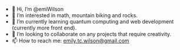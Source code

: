 - 👋 Hi, I’m @emiWilson
- 👀 I’m interested in math, mountain biking and rocks. 
- 🌱 I’m currently learning quantum computing and web development (currently more front end).
- 💞️ I’m looking to collaborate on any projects that require creativity. 
- 📫 How to reach me: emily.tc.wilson@gmail.com
